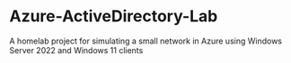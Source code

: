 # Azure-ActiveDirectory-Lab
A homelab project for simulating a small network in Azure using Windows Server 2022 and Windows 11 clients

